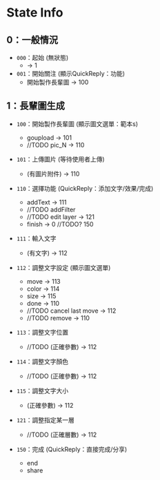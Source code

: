 # State Info

## 0：一般情況
- `000`：起始 (無狀態)
    - -> 1
- `001`：開始關注 (顯示QuickReply：功能)
    - 開始製作長輩圖 -> 100

## 1：長輩圖生成
- `100`：開始製作長輩圖 (顯示圖文選單：範本s)
    - goupload -> 101
    - //TODO pic_N -> 110    
- `101`：上傳圖片 (等待使用者上傳)
    - (有圖片附件) -> 110

- `110`：選擇功能 (QuickReply：添加文字/效果/完成)
    - addText -> 111
    - //TODO addFilter
    - //TODO edit layer -> 121
    - finish -> 0  //TODO? 150
- `111`：輸入文字
    - (有文字) -> 112
- `112`：調整文字設定 (顯示圖文選單)  
    - move -> 113
    - color -> 114
    - size -> 115
    - done -> 110
    - //TODO cancel last move -> 112
    - //TODO remove -> 110
- `113`：調整文字位置
    - //TODO (正確參數) -> 112
- `114`：調整文字顏色
    - //TODO (正確參數) -> 112
- `115`：調整文字大小
    - (正確參數) -> 112

- `121`：調整指定某一層
    - //TODO (正確層數) -> 112
- `150`：完成 (QuickReply：直接完成/分享)
    - end
    - share